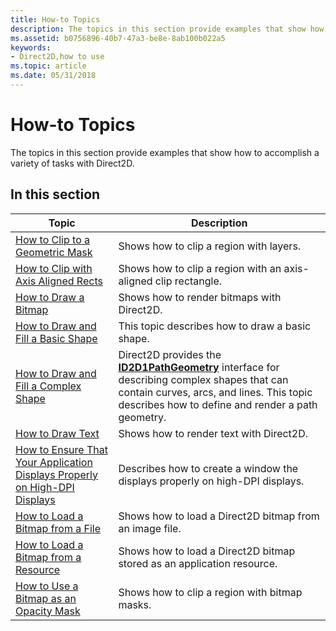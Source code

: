 ```yaml
---
title: How-to Topics
description: The topics in this section provide examples that show how to accomplish a variety of tasks with Direct2D.
ms.assetid: b0756896-40b7-47a3-be8e-8ab100b022a5
keywords:
- Direct2D,how to use
ms.topic: article
ms.date: 05/31/2018
---
```


# How-to Topics

The topics in this section provide examples that show how to accomplish a variety of tasks with Direct2D.

## In this section



| Topic                                                                                                                                             | Description                                                                                                                                                                                                                      |
|---------------------------------------------------------------------------------------------------------------------------------------------------|----------------------------------------------------------------------------------------------------------------------------------------------------------------------------------------------------------------------------------|
| [How to Clip to a Geometric Mask](how-to-clip-with-layers.md)<br/>                                                                         | Shows how to clip a region with layers.<br/>                                                                                                                                                                               |
| [How to Clip with Axis Aligned Rects](how-to-clip-with-axis-aligned-rects.md)<br/>                                                         | Shows how to clip a region with an axis-aligned clip rectangle.<br/>                                                                                                                                                       |
| [How to Draw a Bitmap](how-to-draw-a-bitmap.md)<br/>                                                                                       | Shows how to render bitmaps with Direct2D.<br/>                                                                                                                                                                            |
| [How to Draw and Fill a Basic Shape](how-to-draw-an-ellipse.md)<br/>                                                                       | This topic describes how to draw a basic shape.<br/>                                                                                                                                                                       |
| [How to Draw and Fill a Complex Shape](how-to-draw-and-fill-a-complex-shape.md)<br/>                                                       | Direct2D provides the [**ID2D1PathGeometry**](https://msdn.microsoft.com/en-us/library/Dd371512(v=VS.85).aspx) interface for describing complex shapes that can contain curves, arcs, and lines. This topic describes how to define and render a path geometry.<br/> |
| [How to Draw Text](how-to--draw-text.md)<br/>                                                                                              | Shows how to render text with Direct2D.<br/>                                                                                                                                                                               |
| [How to Ensure That Your Application Displays Properly on High-DPI Displays](how-to--size-a-window-properly-for-high-dpi-displays.md)<br/> | Describes how to create a window the displays properly on high-DPI displays.<br/>                                                                                                                                          |
| [How to Load a Bitmap from a File](how-to-load-a-direct2d-bitmap-from-a-file.md)<br/>                                                      | Shows how to load a Direct2D bitmap from an image file.<br/>                                                                                                                                                               |
| [How to Load a Bitmap from a Resource](how-to-load-a-bitmap-from-a-resource.md)<br/>                                                       | Shows how to load a Direct2D bitmap stored as an application resource.<br/>                                                                                                                                                |
| [How to Use a Bitmap as an Opacity Mask](how-to-clip-with-bitmap-masks.md)<br/>                                                            | Shows how to clip a region with bitmap masks.<br/>                                                                                                                                                                         |



 

 

 





